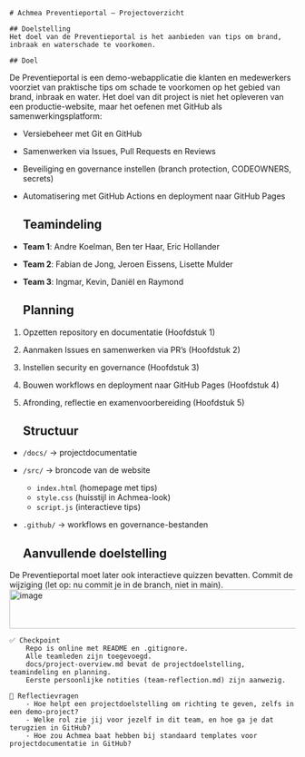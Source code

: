 	# Achmea Preventieportal – Projectoverzicht

	## Doelstelling
	Het doel van de Preventieportal is het aanbieden van tips om brand, inbraak en waterschade te voorkomen.

	## Doel
De Preventieportal is een demo-webapplicatie die klanten en medewerkers voorziet van praktische tips
om schade te voorkomen op het gebied van brand, inbraak en water.
Het doel van dit project is niet het opleveren van een productie-website, maar het oefenen met GitHub als samenwerkingsplatform:
- Versiebeheer met Git en GitHub
- Samenwerken via Issues, Pull Requests en Reviews
- Beveiliging en governance instellen (branch protection, CODEOWNERS, secrets)
- Automatisering met GitHub Actions en deployment naar GitHub Pages

	## Teamindeling
- **Team 1**: Andre Koelman, Ben ter Haar, Eric Hollander
- **Team 2**: Fabian de Jong, Jeroen Eissens, Lisette Mulder
- **Team 3**: Ingmar, Kevin, Daniël en Raymond 

	## Planning
1. Opzetten repository en documentatie (Hoofdstuk 1)
2. Aanmaken Issues en samenwerken via PR’s (Hoofdstuk 2)
3. Instellen security en governance (Hoofdstuk 3)
4. Bouwen workflows en deployment naar GitHub Pages (Hoofdstuk 4)
5. Afronding, reflectie en examenvoorbereiding (Hoofdstuk 5)

	## Structuur
- `/docs/` → projectdocumentatie
- `/src/` → broncode van de website
  - `index.html` (homepage met tips)
  - `style.css` (huisstijl in Achmea-look)
  - `script.js` (interactieve tips)
- `.github/` → workflows en governance-bestanden

  ## Aanvullende doelstelling
De Preventieportal moet later ook interactieve quizzen bevatten.
Commit de wijziging (let op: nu commit je in de branch, niet in main).<img width="718" height="69" alt="image" src="https://github.com/user-attachments/assets/2738e763-c1c4-4166-b613-f1a382a9a5c1" />


	
	✅ Checkpoint
		Repo is online met README en .gitignore.
		Alle teamleden zijn toegevoegd.
		docs/project-overview.md bevat de projectdoelstelling, teamindeling en planning.
		Eerste persoonlijke notities (team-reflection.md) zijn aanwezig.
	
	🤔 Reflectievragen
		- Hoe helpt een projectdoelstelling om richting te geven, zelfs in een demo-project?
  		- Welke rol zie jij voor jezelf in dit team, en hoe ga je dat terugzien in GitHub?
  		- Hoe zou Achmea baat hebben bij standaard templates voor projectdocumentatie in GitHub?
